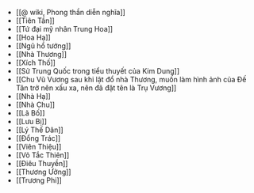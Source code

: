 - [[@ wiki, Phong thần diễn nghĩa]]
- [[Tiên Tần]]
- [[Tứ đại mỹ nhân Trung Hoa]]
- [[Hoa Hạ]]
- [[Ngũ hổ tướng]]
- [[Nhà Thương]]
- [[Xích Thố]]
- [[Sử Trung Quốc trong tiểu thuyết của Kim Dung]]
- [[Chu Vũ Vương sau khi lật đổ nhà Thương, muốn làm hình ảnh của Đế Tân trở nên xấu xa, nên đã đặt tên là Trụ Vương]]
- [[Nhà Hạ]]
- [[Nhà Chu]]
- [[Lã Bố]]
- [[Lưu Bị]]
- [[Lý Thế Dân]]
- [[Đổng Trác]]
- [[Viên Thiệu]]
- [[Võ Tắc Thiên]]
- [[Điêu Thuyền]]
- [[Thương Ưởng]]
- [[Trương Phi]]
